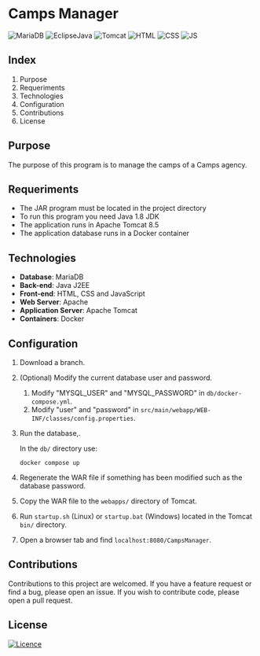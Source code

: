 # Camps Manager
![MariaDB](https://img.shields.io/badge/MariaDB-003545?style=for-the-badge&logo=mariadb&logoColor=white)
![EclipseJava](https://img.shields.io/badge/Eclipse-2C2255?style=for-the-badge&logo=eclipse&logoColor=white)
![Tomcat](https://img.shields.io/badge/Apache-D22128?style=for-the-badge&logo=Apache&logoColor=white)
![HTML](https://img.shields.io/badge/HTML5-E34F26?style=for-the-badge&logo=html5&logoColor=white)
![CSS](https://img.shields.io/badge/CSS3-1572B6?style=for-the-badge&logo=css3&logoColor=white)
![JS](https://img.shields.io/badge/JavaScript-323330?style=for-the-badge&logo=javascript&logoColor=F7DF1E)
## Index
1. Purpose
1. Requeriments
1. Technologies
1. Configuration
1. Contributions
1. License

## Purpose
The purpose of this program is to manage the camps of a Camps agency.

## Requeriments
- The JAR program must be located in the project directory
- To run this program you need Java 1.8 JDK
- The application runs in Apache Tomcat 8.5
- The application database runs in a Docker container

## Technologies
- **Database**: MariaDB
- **Back-end**: Java J2EE
- **Front-end**: HTML, CSS and JavaScript
- **Web Server**: Apache
- **Application Server**: Apache Tomcat
- **Containers**: Docker

## Configuration
1. Download a branch.
1. (Optional) Modify the current database user and password.

    1. Modify "MYSQL_USER" and "MYSQL_PASSWORD" in `db/docker-compose.yml`.
    1. Modify "user" and "password" in `src/main/webapp/WEB-INF/classes/config.properties`.
1. Run the database,.

    In the `db/` directory use:

    ```docker compose up```
1. Regenerate the WAR file if something has been modified such as the database password.
1. Copy the WAR file to the `webapps/` directory of Tomcat.
1. Run `startup.sh` (Linux) or `startup.bat` (Windows) located in the Tomcat `bin/` directory.
1. Open a browser tab and find `localhost:8080/CampsManager`.

## Contributions
Contributions to this project are welcomed. If you have a feature request or find a bug, please open an issue. If you wish to contribute code, please open a pull request.

## License
[![Licence](https://img.shields.io/github/license/Ileriayo/markdown-badges?style=for-the-badge)](./LICENSE)